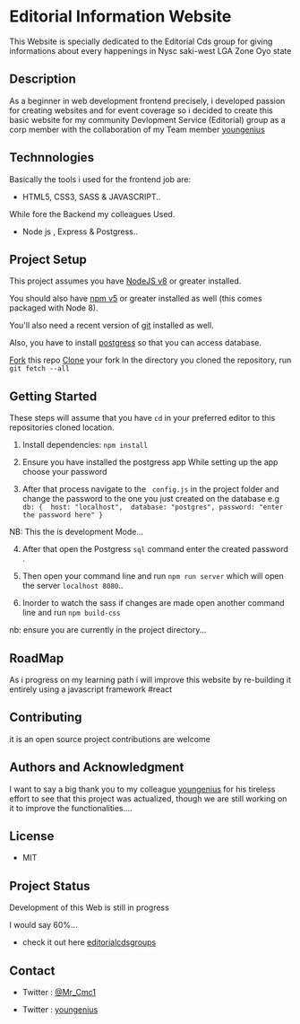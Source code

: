 # Editorial Information Website 
This Website is specially dedicated to the Editorial Cds group for giving informations about every happenings in Nysc  saki-west LGA Zone Oyo state 


## Description
As a beginner in web development frontend precisely, i developed passion for creating websites and for event coverage so i decided to create this basic website for my community Devlopment Service (Editorial) group as a corp member with the collaboration of my Team member [youngenius](https://github.io/youngenius)

## Technnologies 
Basically the tools i used for the frontend job are:
* HTML5, CSS3, SASS &  JAVASCRIPT..

While fore the Backend my colleagues Used.
* Node js , Express & Postgress..

## Project Setup
This project assumes you have [NodeJS v8](http://nodejs.org/) or greater installed. 

You should also have [npm v5](https://www.npmjs.com/) or greater installed as well (this comes packaged
with Node 8). 

You'll also need a recent version of [git](https://git-scm.com/) installed
as well.

Also, you have to install [postgress]() so that you can access database.

[Fork](https://help.github.com/articles/fork-a-repo/) this repo
[Clone](https://help.github.com/articles/cloning-a-repository/) your fork
In the directory you cloned the repository, run `git fetch --all`


## Getting Started
These steps will assume that you have `cd`  in your preferred editor to this repositories cloned location.

1. Install dependencies: `npm install` 

2. Ensure you have installed the postgress app  While setting up the app choose your password 

3. After that process navigate to the ` config.js` in the project folder  and change the  password to the one you just created on  the database  e.g 
`db: {  host: "localhost",  database: "postgres", password: "enter the password here" }` 
        
NB: This the is development Mode...

4. After that open the Postgress `sql` command enter the created password .

5. Then open your command line and run `npm run server`  which will open the server `localhost 8080`.. 

6. Inorder to watch the sass if changes are  made open another command  line and run  `npm build-css` 

nb: ensure you are currently in the project directory...
     

## RoadMap 
As i progress on my learning path i will improve this website by re-building it entirely using a javascript framework  #react   

## Contributing

it is an open source project contributions are welcome



## Authors and Acknowledgment 

I want to say a big thank you to my colleague [youngenius](https://github.io/youngenius) for his tireless effort to see that this project was actualized, though we are still working on it to improve the functionalities....

## License

* MIT 

## Project Status
Development of this Web is still in progress 

I would say 60%...

* check it out here [editorialcdsgroups](https://editorialcdsgroup.herokuapp.com/)

##  Contact
* Twitter : [@Mr_Cmc1](https://twitter.com/Mr_Cmc1?s=08)

* Twitter :  [youngenius](https://github.io/youngenius)





